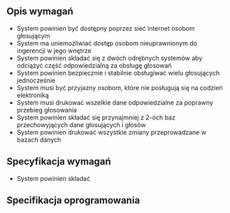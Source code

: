 ﻿## Opis wymagań
* System powinien być dostępny poprzez sieć internet osobom głosującym
* System ma uniemożliwiać dostęp osobom nieuprawnionym do ingerencji w jego wnętrze
* System powinien składać się z dwóch odrębnych systemów aby odciążyć część odpowiedzialną za obsługę głosowań
* System powinien bezpiecznie i stabilnie obsługiwać wielu głosujących jednocześnie
* System musi być przyjazny osobom, które nie posługują się na codzień elektroniką
* System musi drukować wszelkie dane odpowiedzialne za poprawny przebieg głosowania
* System powinien składać się przynajmniej z 2-óch baz przechowyjących dane głosujących i głosów
* System powinien drukować wszystkie zmiany przeprowadzane w bazach danych
## Specyfikacja wymagań
* System powinien składać
## Specifikacja oprogramowania
